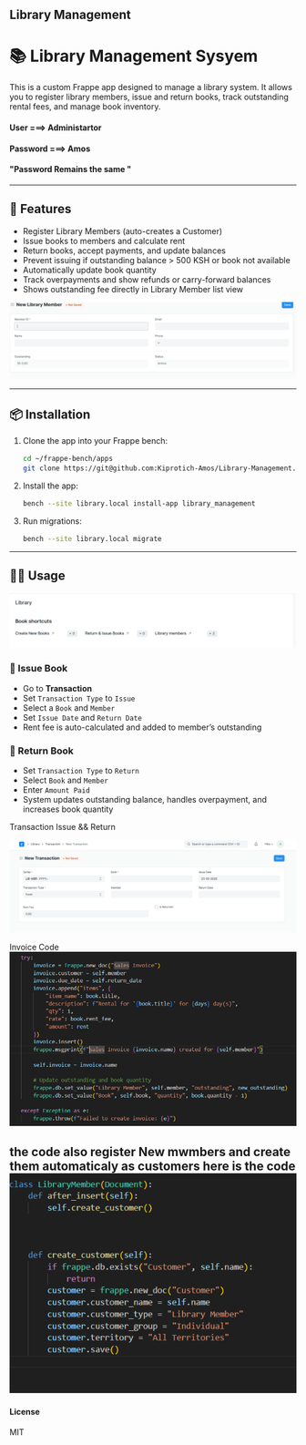 ## Library Management

# 📚  Library Management Sysyem


This is a custom Frappe app designed to manage a library system. It allows you to register library members, issue and return books, track outstanding rental fees, and manage book inventory.

#### User ===> Administartor  
#### Password ===> Amos

#### "Password Remains the same "
---

## 🚀 Features

- Register Library Members (auto-creates a Customer)
- Issue books to members and calculate rent
- Return books, accept payments, and update balances
- Prevent issuing if outstanding balance > 500 KSH or book not available
- Automatically update book quantity
- Track overpayments and show refunds or carry-forward balances
- Shows outstanding fee directly in Library Member list view

![Member](/library_management//screenshot/member.png)

---

## 📦 Installation

1. Clone the app into your Frappe bench:
    ```bash
    cd ~/frappe-bench/apps
    git clone https://git@github.com:Kiprotich-Amos/Library-Management.git
    ```

2. Install the app:
    ```bash
    bench --site library.local install-app library_management
    ```

3. Run migrations:
    ```bash
    bench --site library.local migrate
    ```

---

## 🧑‍💻 Usage
![Dashboard](/library_management/screenshot/Library.png)


### 📖 Issue Book
- Go to **Transaction**
- Set `Transaction Type` to `Issue`
- Select a `Book` and `Member`
- Set `Issue Date` and `Return Date`
- Rent fee is auto-calculated and added to member’s outstanding

### 🔁 Return Book
- Set `Transaction Type` to `Return`
- Select `Book` and `Member`
- Enter `Amount Paid`
- System updates outstanding balance, handles overpayment, and increases book quantity

Transaction Issue && Return 

![Transaction](/library_management//screenshot/transaction.png)

Invoice Code 
![code](/library_management/screenshot/Invoice%20Code.png)


the code also register New mwmbers and create them automaticaly as customers here is the code 
![Customer](/library_management/screenshot/Customer.png)
---

#### License

MIT